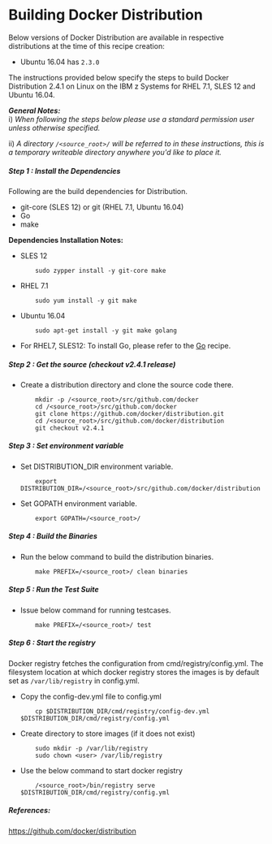 <!---PACKAGE:Docker Distribution--->
<!---DISTRO:SLES 12:2.4.1--->
<!---DISTRO:RHEL 7.1:2.4.1--->
<!---DISTRO:Ubuntu 16.x:2.4.1--->

# Building Docker Distribution
Below versions of Docker Distribution are available in respective distributions at the time of this recipe creation:

*    Ubuntu 16.04 has `2.3.0`

The instructions provided below specify the steps to build Docker Distribution 2.4.1 on Linux on the IBM z Systems for RHEL 7.1, SLES 12 and Ubuntu 16.04.

_**General Notes:**_  
i) _When following the steps below please use a standard permission user unless otherwise specified._

ii) _A directory `/<source_root>/` will be referred to in these instructions, this is a temporary writeable directory anywhere you'd like to place it._

##### Step 1 : Install the Dependencies
Following are the build dependencies for Distribution. 

* git-core (SLES 12) or git (RHEL 7.1, Ubuntu 16.04)
* Go
* make

**Dependencies Installation Notes:**   
*	SLES 12
     
            sudo zypper install -y git-core make

*	RHEL 7.1

            sudo yum install -y git make

*	Ubuntu 16.04

            sudo apt-get install -y git make golang
            
*	For RHEL7, SLES12: To install Go, please refer to the [Go](https://github.com/linux-on-ibm-z/docs/wiki/Building-Go) recipe.

##### Step 2 : Get the source (checkout v2.4.1 release)
*	Create a distribution directory and clone the source code there.
			
			mkdir -p /<source_root>/src/github.com/docker
			cd /<source_root>/src/github.com/docker
			git clone https://github.com/docker/distribution.git
			cd /<source_root>/src/github.com/docker/distribution
			git checkout v2.4.1
            
##### Step 3 : Set environment variable
*	Set DISTRIBUTION_DIR environment variable. 

			export DISTRIBUTION_DIR=/<source_root>/src/github.com/docker/distribution

*	Set GOPATH environment variable.

			export GOPATH=/<source_root>/
            
##### Step 4 : Build the Binaries
*	Run the below command to build the distribution binaries.

			make PREFIX=/<source_root>/ clean binaries
            
##### Step 5 : Run the Test Suite
*	Issue below command for running testcases.

            make PREFIX=/<source_root>/ test
            
##### Step 6 : Start the registry 

Docker registry fetches the configuration from cmd/registry/config.yml. 
The filesystem location at which docker registry stores the images is by default set as ```/var/lib/registry``` in config.yml.
*	Copy the config-dev.yml file to config.yml

			cp $DISTRIBUTION_DIR/cmd/registry/config-dev.yml $DISTRIBUTION_DIR/cmd/registry/config.yml

* 	Create directory to store images (if it does not exist)

			sudo mkdir -p /var/lib/registry
			sudo chown <user> /var/lib/registry
			
*	Use the below command to start docker registry

			/<source_root>/bin/registry serve $DISTRIBUTION_DIR/cmd/registry/config.yml



##### References:
https://github.com/docker/distribution